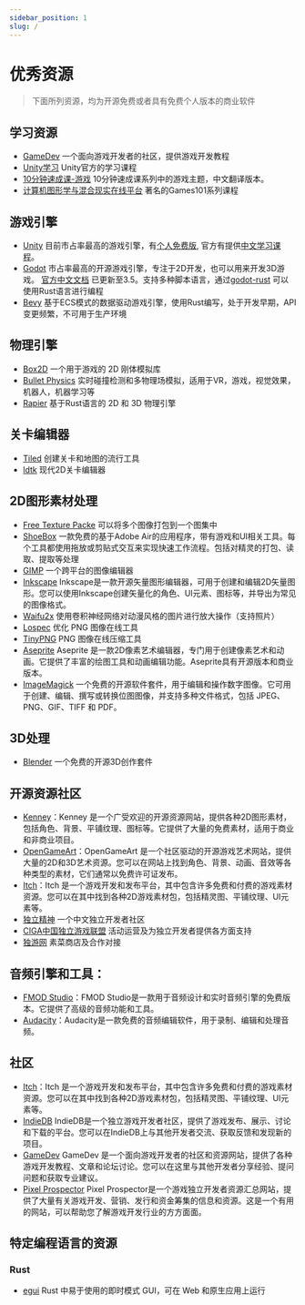 ```yaml
---
sidebar_position: 1
slug: /
---
```


# 优秀资源

> 下面所列资源，均为开源免费或者具有免费个人版本的商业软件

## 学习资源

- [GameDev](https://www.gamedev.net/tutorials/) 一个面向游戏开发者的社区，提供游戏开发教程
- [Unity学习](https://learn.unity.com/) Unity官方的学习课程
- [10分钟速成课-游戏](https://crashcourse.club/category/games) 10分钟速成课系列中的游戏主题，中文翻译版本。
- [计算机图形学与混合现实在线平台](https://games-cn.org/) 著名的Games101系列课程

## 游戏引擎

- [Unity](https://unity.com/) 目前市占率最高的游戏引擎，有[个人免费版](https://unity.com/products/unity-personal), 官方有提供[中文学习课程](https://learn.unity.com/)。 
- [Godot](https://godotengine.org/) 市占率最高的开源游戏引擎，专注于2D开发，也可以用来开发3D游戏。 [官方中文文档](https://docs.godotengine.org/zh_CN/latest/) 已更新至3.5。支持多种脚本语言，通过[godot-rust](https://godot-rust.github.io/) 可以使用Rust语言进行编程
- [Bevy](https://bevyengine.org/) 基于ECS模式的数据驱动游戏引擎，使用Rust编写，处于开发早期，API变更频繁，不可用于生产环境

## 物理引擎

- [Box2D](https://box2d.org/) 一个用于游戏的 2D 刚体模拟库
- [Bullet Physics](http://bulletphysics.org/) 实时碰撞检测和多物理场模拟，适用于VR，游戏，视觉效果，机器人，机器学习等
- [Rapier](https://rapier.rs/) 基于Rust语言的 2D 和 3D 物理引擎

## 关卡编辑器

- [Tiled](https://www.mapeditor.org/) 创建关卡和地图的流行工具
- [ldtk](https://ldtk.io/) 现代2D关卡编辑器

## 2D图形素材处理

- [Free Texture Packe](http://free-tex-packer.com/) 可以将多个图像打包到一个图集中
- [ShoeBox](http://renderhjs.net/shoebox/) 一款免费的基于Adobe Air的应用程序，带有游戏和UI相关工具。每个工具都使用拖放或剪贴式交互来实现快速工作流程。包括对精灵的打包、读取、提取等处理
- [GIMP](https://www.gimp.org/) 一个跨平台的图像编辑器
- [Inkscape](https://inkscape.org/) Inkscape是一款开源矢量图形编辑器，可用于创建和编辑2D矢量图形。您可以使用Inkscape创建矢量化的角色、UI元素、图标等，并导出为常见的图像格式。
- [Waifu2x](https://waifu2x.udp.jp/) 使用卷积神经网络对动漫风格的图片进行放大操作（支持照片）
- [Lospec](https://lospec.com/png-crusher/) 优化 PNG 图像在线工具
- [TinyPNG](https://tinypng.com/) PNG 图像在线压缩工具
- [Aseprite](https://www.aseprite.org/) Aseprite 是一款2D像素艺术编辑器，专门用于创建像素艺术和动画。它提供了丰富的绘图工具和动画编辑功能。Aseprite具有开源版本和商业版本。
- [ImageMagick](https://imagemagick.org/) 一个免费的开源软件套件，用于编辑和操作数字图像。它可用于创建、编辑、撰写或转换位图图像，并支持多种文件格式，包括 JPEG、PNG、GIF、TIFF 和 PDF。

## 3D处理
- [Blender](https://www.blender.org/) 一个免费的开源3D创作套件

## 开源资源社区
- [Kenney](https://kenney.nl/)：Kenney 是一个广受欢迎的开源资源网站，提供各种2D图形素材，包括角色、背景、平铺纹理、图标等。它提供了大量的免费素材，适用于商业和非商业项目。
- [OpenGameArt](https://opengameart.org/)：OpenGameArt 是一个社区驱动的开源游戏艺术网站，提供大量的2D和3D艺术资源。您可以在网站上找到角色、背景、动画、音效等各种类型的素材，它们通常以免费许可证发布。
- [Itch](https://itch.io/)：Itch 是一个游戏开发和发布平台，其中包含许多免费和付费的游戏素材资源。您可以在其中找到各种2D游戏素材包，包括精灵图、平铺纹理、UI元素等。
- [独立精神](https://indienova.com/) 一个中文独立开发者社区
- [CIGA中国独立游戏联盟](https://www.ciga.me/) 活动运营及为独立开发者提供各方面支持
- [独游网](https://www.joyindie.com/) 素菜商店及合作对接


## 音频引擎和工具：

- [FMOD Studio](https://www.fmod.com/studio/)：FMOD Studio是一款用于音频设计和实时音频引擎的免费版本。它提供了高级的音频功能和工具。
- [Audacity](https://www.audacityteam.org/)：Audacity是一款免费的音频编辑软件，用于录制、编辑和处理音频。

## 社区

- [Itch](https://itch.io/)：Itch 是一个游戏开发和发布平台，其中包含许多免费和付费的游戏素材资源。您可以在其中找到各种2D游戏素材包，包括精灵图、平铺纹理、UI元素等。
- [IndieDB](https://www.indiedb.com/) IndieDB是一个独立游戏开发者社区，提供了游戏发布、展示、讨论和下载的平台。您可以在IndieDB上与其他开发者交流、获取反馈和发现新的项目。
- [GameDev](https://www.gamedev.net/) GameDev 是一个面向游戏开发者的社区和资源网站，提供了各种游戏开发教程、文章和论坛讨论。您可以在这里与其他开发者分享经验、提问问题和获取专业建议。
- [Pixel Prospector](https://www.pixelprospector.com/) Pixel Prospector是一个游戏独立开发者资源汇总网站，提供了大量有关游戏开发、营销、发行和资金筹集的信息和资源。这是一个有用的网站，可以帮助您了解游戏开发行业的方方面面。

## 特定编程语言的资源

### Rust

- [egui](https://github.com/emilk/egui) Rust 中易于使用的即时模式 GUI，可在 Web 和原生应用上运行